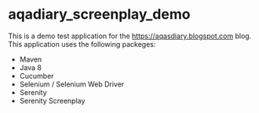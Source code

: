 # aqadiary_screenplay_demo
This is a demo test application for the https://aqasdiary.blogspot.com blog. 
This application uses the following packeges:
* Maven
* Java 8
* Cucumber
* Selenium / Selenium Web Driver
* Serenity
* Serenity Screenplay
